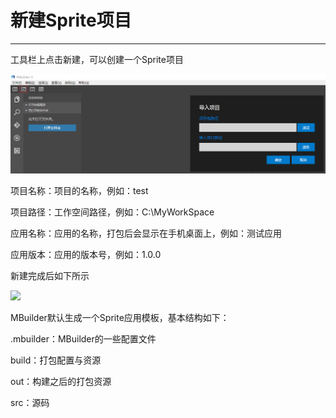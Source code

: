 # 新建Sprite项目

----------

工具栏上点击新建，可以创建一个Sprite项目

<img src="image/import1.png" />

项目名称：项目的名称，例如：test

项目路径：工作空间路径，例如：C:\MyWorkSpace

应用名称：应用的名称，打包后会显示在手机桌面上，例如：测试应用

应用版本：应用的版本号，例如：1.0.0

新建完成后如下所示

<img src="image/import2.png" />

MBuilder默认生成一个Sprite应用模板，基本结构如下：

.mbuilder：MBuilder的一些配置文件

build：打包配置与资源

out：构建之后的打包资源

src：源码